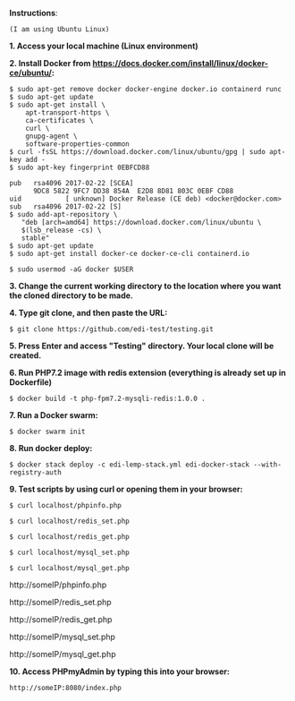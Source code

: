 **Instructions**:
```
(I am using Ubuntu Linux)
```
**1. Access your local machine (Linux environment)**

**2. Install Docker from https://docs.docker.com/install/linux/docker-ce/ubuntu/:** 
```
$ sudo apt-get remove docker docker-engine docker.io containerd runc
$ sudo apt-get update
$ sudo apt-get install \
    apt-transport-https \
    ca-certificates \
    curl \
    gnupg-agent \
    software-properties-common
$ curl -fsSL https://download.docker.com/linux/ubuntu/gpg | sudo apt-key add -
$ sudo apt-key fingerprint 0EBFCD88
    
pub   rsa4096 2017-02-22 [SCEA]
      9DC8 5822 9FC7 DD38 854A  E2D8 8D81 803C 0EBF CD88
uid           [ unknown] Docker Release (CE deb) <docker@docker.com>
sub   rsa4096 2017-02-22 [S]
$ sudo add-apt-repository \
   "deb [arch=amd64] https://download.docker.com/linux/ubuntu \
   $(lsb_release -cs) \
   stable"
$ sudo apt-get update
$ sudo apt-get install docker-ce docker-ce-cli containerd.io
```
```
$ sudo usermod -aG docker $USER
```
**3. Change the current working directory to the location where you want the cloned directory to be made.**

**4. Type git clone, and then paste the URL:** 
```
$ git clone https://github.com/edi-test/testing.git
```
**5. Press Enter and access "Testing" directory. Your local clone will be created.**

**6. Run PHP7.2 image with redis extension (everything is already set up in Dockerfile)**
```
$ docker build -t php-fpm7.2-mysqli-redis:1.0.0 .
```
**7. Run a Docker swarm:**
```
$ docker swarm init
```
**8. Run docker deploy:**
```
$ docker stack deploy -c edi-lemp-stack.yml edi-docker-stack --with-registry-auth
```
**9. Test scripts by using curl or opening them in your browser:**
```
$ curl localhost/phpinfo.php

$ curl localhost/redis_set.php

$ curl localhost/redis_get.php

$ curl localhost/mysql_set.php

$ curl localhost/mysql_get.php
```

http://someIP/phpinfo.php

http://someIP/redis_set.php

http://someIP/redis_get.php

http://someIP/mysql_set.php

http://someIP/mysql_get.php

**10. Access PHPmyAdmin by typing this into your browser:**
```
http://someIP:8080/index.php
```
